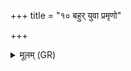 +++
title = "१० बहुर् युवा प्रमृणो"

+++
<details><summary>मूलम् (GR)</summary>

बहुर् युवा प्रमृणो धृष्णुर् अस्तु  
बहुः कुमारः प्रतिरूपः पितॄणाम् ।  
सत्यं वदन्तः समितिं चरन्तो  
मित्रं गृह्णाना जरसो यन्तु सख्यम् ॥
</details>